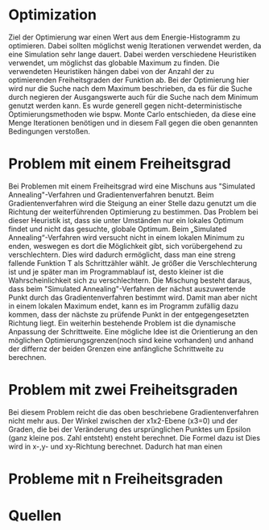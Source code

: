 # Optimization
Ziel der Optimierung war einen Wert aus dem Energie-Histogramm zu optimieren. Dabei sollten möglichst wenig Iterationen verwendet werden, da eine Simulation sehr lange dauert. Dabei werden verschiedene Heuristiken verwendet, um möglichst das globable Maximum zu finden. Die verwendeten Heuristiken hängen dabei von der Anzahl der zu optimierenden Freiheitsgraden der Funktion ab.
Bei der Optimierung hier wird nur die Suche nach dem Maximum beschrieben, da es für die Suche durch negieren der Ausgangswerte auch für die Suche nach dem Minimum genutzt werden kann.
Es wurde generell gegen nicht-deterministische Optimierungsmethoden wie bspw. Monte Carlo entschieden, da diese eine Menge Iterationen benötigen und in diesem Fall gegen die oben genannten Bedingungen verstoßen.
# Problem mit einem Freiheitsgrad
Bei Problemen mit einem Freiheitsgrad wird eine Mischuns aus "Simulated Annealing"-Verfahren und Gradientenverfahren benutzt.
Beim Gradientenverfahren wird die Steigung an einer Stelle dazu genutzt um die Richtung der weiterführenden Optimierung zu bestimmen. Das Problem bei dieser Heuristik ist, dass sie unter Umständen nur ein lokales Optimum findet und nicht das gesuchte, globale Optimum.
Beim  „Simulated Annealing“-Verfahren wird versucht nicht in einem lokalen Minimum zu enden, weswegen es dort die Möglichkeit gibt, sich vorübergehend zu verschlechtern. Dies wird dadurch ermöglicht, dass man eine streng fallende Funktion T als Schrittzähler wählt. Je größer die Verschlechterung ist und je später man im Programmablauf ist, desto kleiner ist die Wahrscheinlichkeit sich zu verschlechtern.
Die Mischung besteht daraus, dass beim "Simulated Annealing"-Verfahren der nächst auszuwertende Punkt durch das Gradientenverfahren bestimmt wird. Damit man aber nicht in einem lokalen Maximum endet, kann es im Programm zufällig dazu kommen, dass der nächste zu prüfende Punkt in der entgegengesetzten Richtung liegt.
Ein weiterhin bestehende Problem ist die dynamische Anpassung der Schrittweite. Eine mögliche Idee ist die Orientierung an den möglichen Optimierungsgrenzen(noch sind keine vorhanden) und anhand der differnz der beiden Grenzen eine anfängliche Schrittweite zu berechnen.
# Problem mit zwei Freiheitsgraden
Bei diesem Problem reicht die das oben beschriebene Gradientenverfahren nicht mehr aus. Der Winkel zwischen der x1x2-Ebene (x3=0) und der Graden, die bei der Veränderung des ursprünglichen Punktes um Epsilon (ganz kleine pos. Zahl entsteht) ensteht berechnet. Die Formel dazu ist
Dies wird in x-,y- und xy-Richtung berechnet. Dadurch hat man einen 
# Probleme mit n Freiheitsgraden
# Quellen
